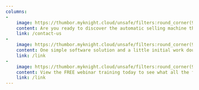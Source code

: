 ```yaml
---
columns:
-
    image: https://thumbor.myknight.cloud/unsafe/filters:round_corner(9999,255,255,255)/http://placekitten.com/50/50
    content: Are you ready to discover the automatic selling machine that can double, triple or even quadruple your cleaning business?
    link: /contact-us
-
    image: https://thumbor.myknight.cloud/unsafe/filters:round_corner(9999,255,255,255)/http://placekitten.com/50/50
    content: One simple software solution and a little initial work doubled my business growth rate OVERNIGHT.
    link: /link
-
    image: https://thumbor.myknight.cloud/unsafe/filters:round_corner(9999,255,255,255)/http://placekitten.com/50/50
    content: View the FREE webinar training today to see what all the fuss is about. You won't regret it.
    link: /link
---
```

